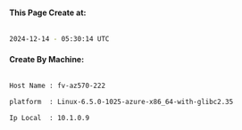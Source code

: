 
   
#### This Page Create at:

```bash

2024-12-14 - 05:30:14 UTC

```

#### Create By Machine:

```bash

Host Name : fv-az570-222

platform  : Linux-6.5.0-1025-azure-x86_64-with-glibc2.35

Ip Local  : 10.1.0.9

```

